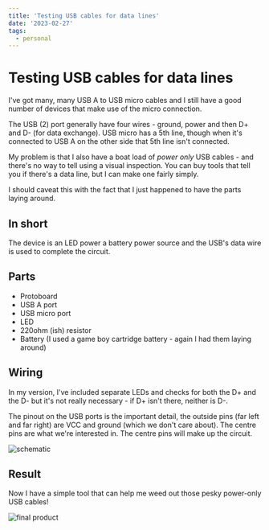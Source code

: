 ```yaml
---
title: 'Testing USB cables for data lines'
date: '2023-02-27'
tags:
  - personal
---
```


# Testing USB cables for data lines

I've got many, many USB A to USB micro cables and I still have a good number of devices that make use of the micro connection.

The USB (2) port generally have four wires - ground, power and then D+ and D- (for data exchange). USB micro has a 5th line, though when it's connected to USB A on the other side that 5th line isn't connected.

My problem is that I also have a boat load of _power only_ USB cables - and there's no way to tell using a visual inspection. You can buy tools that tell you if there's a data line, but I can make one fairly simply.

<!-- more -->

I should caveat this with the fact that I just happened to have the parts laying around.

## In short

The device is an LED power a battery power source and the USB's data wire is used to complete the circuit.

## Parts

- Protoboard
- USB A port
- USB micro port
- LED
- 220ohm (ish) resistor
- Battery (I used a game boy cartridge battery - again I had them laying around)

## Wiring

In my version, I've included separate LEDs and checks for both the D+ and the D- but it's not really necessary - if D+ isn't there, neither is D-.

The pinout on the USB ports is the important detail, the outside pins (far left and far right) are VCC and ground (which we don't care about). The centre pins are what we're interested in. The centre pins will make up the circuit.

![schematic](/images/schematic-usb.jpg)

## Result

Now I have a simple tool that can help me weed out those pesky power-only USB cables!

![final product](/images/usb-on.jpg)